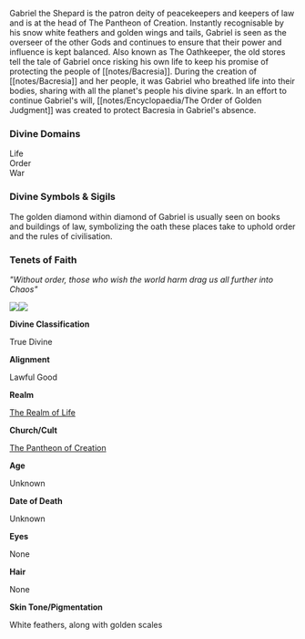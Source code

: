 Gabriel the Shepard is the patron deity of peacekeepers and keepers of law and is at the head of The Pantheon of Creation. Instantly recognisable by his snow white feathers and golden wings and tails, Gabriel is seen as the overseer of the other Gods and continues to ensure that their power and influence is kept balanced. Also known as The Oathkeeper, the old stores tell the tale of Gabriel once risking his own life to keep his promise of protecting the people of [[notes/Bacresia]]. During the creation of [[notes/Bacresia]] and her people, it was Gabriel who breathed life into their bodies, sharing with all the planet's people his divine spark.
In an effort to continue Gabriel's will, [[notes/Encyclopaedia/The Order of Golden Judgment]] was created to protect Bacresia in Gabriel's absence.

### Divine Domains
 
Life  
Order  
War

### Divine Symbols & Sigils

The golden diamond within diamond of Gabriel is usually seen on books and buildings of law, symbolizing the oath these places take to uphold order and the rules of civilisation.

### Tenets of Faith

_"Without order, those who wish the world harm drag us all further into Chaos"_

<img src="/assets/gabriel.jpg"/>![](/uploads/images/d00bec03a1b95ebadb50b827faf31d00.jpg)

**Divine Classification**

True Divine

**Alignment**

Lawful Good

**Realm**

[The Realm of Life](/w/the-world-of-bacresia-oszero/a/the-realm-of-life-location)

**Church/Cult**

[The Pantheon of Creation](/w/the-world-of-bacresia-oszero/a/the-pantheon-of-creation-organization)

**Age**

Unknown

**Date of Death**

Unknown

**Eyes**

None

**Hair**

None

**Skin Tone/Pigmentation**

White feathers, along with golden scales